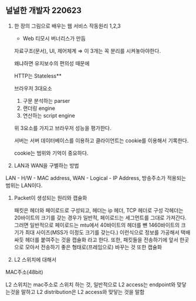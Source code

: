## 널널한 개발자 220623 

1. 한 장의 그림으로 배우는 웹 서비스 작동원리 1,2,3 
    - Web 티모시 버너리스가 만듬
    
    자료구조(문서), UI, 제어체계 ⇒ 이 3개는 꼭 분리를 시켜놓아야한다.
    
    왜냐하면 유지보수의 편의성 때문에
    
    HTTP는 Stateless** 
    
    브라우저 3대요소
    
    1. 구문 분석하는 parser 
    2. 랜더링 engine
    3. 연산하는 script engine
    
    위 3요소를 가지고 브라우저 성능을 평가한다. 
    
    서버는 서버 데이터베이스를 이용하고 클라이언트는 cookie를 이용해서 기록한다.
    
    cookie는 범위와 기억이 중요하다. 
    
2.  LAN과 WAN을 구별하는 방법

LAN - H/W - MAC address, WAN - Logical - IP Address, 방송주소가 적용되는 범위는 LAN이다. 

1. Packet이 생성되는 원리와 캡슐화
    
    패킷은 헤더와 페이로드로 구성되고, 헤더는 ip 헤더, TCP  헤더로 구성 각헤더는 20바이트의 크기를 갖는 경우가 일반적, 페이로드는 세그먼트를 그대로 가져간다. 그러면 일반적으로 페이로드는 mtu에서 40바이트의 헤더를 뺸 1460바이트의 크기가 최대 사이즈(MSS가 이정도 크기를 갖는다.) 이런식으로 정보를 가공해서 택배싸듯 헤더를 붙여주는 것을 캡슐화 라고 한다. 또한, 패킷들을 전송하기에 앞서 한곳으로 모아서 전송하기 좋은 형태로(프레임으로) 바꾸는 것 또한 캡슐화 
    
2. L2 스위치에 대해서

MAC주소(48bit)

L2 스위치는 mac주소로 스위치 하는 것, 일반적으로 L2 access는 endpoint와 맞닿는것을 말하고 L2 distribution은 L2 access와 맞닿는 것을 말함